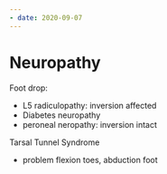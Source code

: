 ```yaml
---
- date: 2020-09-07
---
```


# Neuropathy

Foot drop:

- L5 radiculopathy: inversion affected
- Diabetes neuropathy
- peroneal neropathy: inversion intact

Tarsal Tunnel Syndrome

- problem flexion toes, abduction foot
